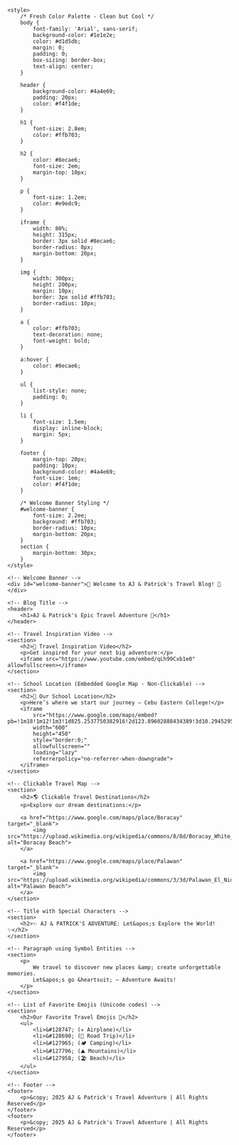 <!DOCTYPE html>
<html lang="en">
<head>
    <meta charset="UTF-8">
    <meta name="viewport" content="width=device-width, initial-scale=1.0">
    <title>AJ & Patrick's Travel Blog 🌍✨</title>
    <link rel="icon" href="https://cdn-icons-png.flaticon.com/512/4763/4763981.png" type="image/x-icon">

    <style>
        /* Fresh Color Palette - Clean but Cool */
        body {
            font-family: 'Arial', sans-serif;
            background-color: #1e1e2e;
            color: #d1d5db;
            margin: 0;
            padding: 0;
            box-sizing: border-box;
            text-align: center;
        }

        header {
            background-color: #4a4e69;
            padding: 20px;
            color: #f4f1de;
        }

        h1 {
            font-size: 2.8em;
            color: #ffb703;
        }

        h2 {
            color: #8ecae6;
            font-size: 2em;
            margin-top: 10px;
        }

        p {
            font-size: 1.2em;
            color: #e9edc9;
        }

        iframe {
            width: 80%;
            height: 315px;
            border: 3px solid #8ecae6;
            border-radius: 8px;
            margin-bottom: 20px;
        }

        img {
            width: 300px;
            height: 200px;
            margin: 10px;
            border: 3px solid #ffb703;
            border-radius: 10px;
        }

        a {
            color: #ffb703;
            text-decoration: none;
            font-weight: bold;
        }

        a:hover {
            color: #8ecae6;
        }

        ul {
            list-style: none;
            padding: 0;
        }

        li {
            font-size: 1.5em;
            display: inline-block;
            margin: 5px;
        }

        footer {
            margin-top: 20px;
            padding: 10px;
            background-color: #4a4e69;
            font-size: 1em;
            color: #f4f1de;
        }

        /* Welcome Banner Styling */
        #welcome-banner {
            font-size: 2.2ee;
            background: #ffb703;
            border-radius: 10px;
            margin-bottom: 20px;
        }
        section {
            margin-bottom: 30px;
        }
    </style>
</head>

<body>

    <!-- Welcome Banner -->
    <div id="welcome-banner">🌟 Welcome to AJ & Patrick's Travel Blog! 🌟</div>

    <!-- Blog Title -->
    <header>
        <h1>AJ & Patrick's Epic Travel Adventure 🚀</h1>
    </header>

    <!-- Travel Inspiration Video -->
    <section>
        <h2>🎥 Travel Inspiration Video</h2>
        <p>Get inspired for your next big adventure:</p>
        <iframe src="https://www.youtube.com/embed/qLh99Cxb1e0" allowfullscreen></iframe>
    </section>

    <!-- School Location (Embedded Google Map - Non-Clickable) -->
    <section>
        <h2>📍 Our School Location</h2>
        <p>Here’s where we start our journey — Cebu Eastern College!</p>
        <iframe 
            src="https://www.google.com/maps/embed?pb=!1m18!1m12!1m3!1d825.2537750382916!2d123.89602888434389!3d10.294529563842085!2m3!1f0!2f0!3f0!3m2!1i1024!2i768!4f13.1!3m3!1m2!1s0x33a99bfcc60d650d%3A0x5ee73506c68dd233!2sCebu%20Eastern%20College%20Cebu%20city!5e0!3m2!1sen!2sph!4v1741792711133!5m2!1sen!2sph" 
            width="600" 
            height="450" 
            style="border:0;" 
            allowfullscreen="" 
            loading="lazy" 
            referrerpolicy="no-referrer-when-downgrade">
        </iframe>
    </section>

    <!-- Clickable Travel Map -->
    <section>
        <h2>🌎 Clickable Travel Destinations</h2>
        <p>Explore our dream destinations:</p>

        <a href="https://www.google.com/maps/place/Boracay" target="_blank">
            <img src="https://upload.wikimedia.org/wikipedia/commons/8/8d/Boracay_White_Beach_Panorama.jpg" alt="Boracay Beach">
        </a>

        <a href="https://www.google.com/maps/place/Palawan" target="_blank">
            <img src="https://upload.wikimedia.org/wikipedia/commons/3/3d/Palawan_El_Nido_Beach.jpg" alt="Palawan Beach">
        </a>
    </section>

    <!-- Title with Special Characters -->
    <section>
        <h2>✨ AJ & PATRICK'S ADVENTURE: Let&apos;s Explore the World! ✨</h2>
    </section>

    <!-- Paragraph using Symbol Entities -->
    <section>
        <p>
            We travel to discover new places &amp; create unforgettable memories.  
            Let&apos;s go &heartsuit; — Adventure Awaits!
        </p>
    </section>

    <!-- List of Favorite Emojis (Unicode codes) -->
    <section>
        <h2>Our Favorite Travel Emojis 🌟</h2>
        <ul>
            <li>&#128747; (✈️ Airplane)</li>
            <li>&#128690; (🚙 Road Trip)</li>
            <li>&#127965; (🏕️ Camping)</li>
            <li>&#127796; (⛰️ Mountains)</li>
            <li>&#127958; (🏖️ Beach)</li>
        </ul>
    </section>

    <!-- Footer -->
    <footer>
        <p>&copy; 2025 AJ & Patrick's Travel Adventure | All Rights Reserved</p>
    </footer>
    <footer>
        <p>&copy; 2025 AJ & Patrick's Travel Adventure | All Rights Reserved</p>
    </footer>


</body>
</html>

        
